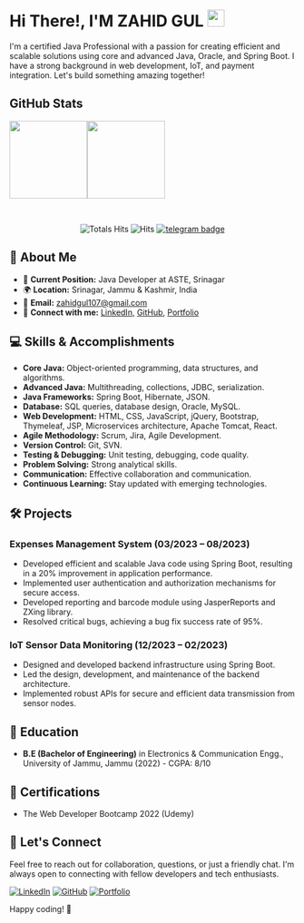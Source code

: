 # Hi There!, I'M ZAHID GUL <img src="https://raw.githubusercontent.com/MartinHeinz/MartinHeinz/master/wave.gif" width="30px">

I'm a certified Java Professional with a passion for creating efficient and scalable solutions using core and advanced Java, Oracle, and Spring Boot. I have a strong background in web development, IoT, and payment integration. Let's build something amazing together!

## GitHub Stats

<img height="137px" src="https://github-readme-stats.vercel.app/api?username=zahidgul107&hide_title=true&hide_border=true&show_icons=true&include_all_commits=true&count_private=true&line_height=21&text_color=000&icon_color=000&bg_color=0,ea6161,ffc64d,fffc4d,52fa5a&theme=graywhite" /><!-- wi*quL3fcV --><img height="137px" src="https://github-readme-stats.vercel.app/api/top-langs/?username=zahidgul107&hide=html&hide_title=true&hide_border=true&layout=compact&langs_count=6&exclude_repo=comp426,Redventures-Movie-Quotes&text_color=000&icon_color=fff&bg_color=0,52fa5a,4dfcff,c64dff&theme=graywhite" />


<div align="center" width="50">
<br>

![Totals Hits](https://komarev.com/ghpvc/?username=zahidgul107&style=flat&color=orange&label=PROFILE+VIEWS)
![Hits](https://hits.seeyoufarm.com/api/count/incr/badge.svg?url=https%3A%2F%2Fgithub.com%2Fzahidgul107&count_bg=%2379C83D&title_bg=%23555555&icon=mediafire.svg&icon_color=%23E7E7E7&title=HITS&edge_flat=false)
[![telegram badge](https://img.shields.io/badge/Zahid-Gul-grey?style=flat&logo=telegram)](https://t.me/zahid_gul) <br>
</div>

## 🚀 About Me

- 💼 **Current Position:** Java Developer at ASTE, Srinagar
- 🌍 **Location:** Srinagar, Jammu & Kashmir, India
- 📧 **Email:** zahidgul107@gmail.com
- 🔗 **Connect with me:** [LinkedIn](https://www.linkedin.com/in/zahid-gul-9056671b2/), [GitHub](https://github.com/zahidgul107), [Portfolio](https://portfolio-zahidgul107.vercel.app/)

## 💻 Skills & Accomplishments

- **Core Java:** Object-oriented programming, data structures, and algorithms.
- **Advanced Java:** Multithreading, collections, JDBC, serialization.
- **Java Frameworks:** Spring Boot, Hibernate, JSON.
- **Database:** SQL queries, database design, Oracle, MySQL.
- **Web Development:** HTML, CSS, JavaScript, jQuery, Bootstrap, Thymeleaf, JSP, Microservices architecture, Apache Tomcat, React.
- **Agile Methodology:** Scrum, Jira, Agile Development.
- **Version Control:** Git, SVN.
- **Testing & Debugging:** Unit testing, debugging, code quality.
- **Problem Solving:** Strong analytical skills.
- **Communication:** Effective collaboration and communication.
- **Continuous Learning:** Stay updated with emerging technologies.

## 🛠️ Projects

### Expenses Management System (03/2023 – 08/2023)

- Developed efficient and scalable Java code using Spring Boot, resulting in a 20% improvement in application performance.
- Implemented user authentication and authorization mechanisms for secure access.
- Developed reporting and barcode module using JasperReports and ZXing library.
- Resolved critical bugs, achieving a bug fix success rate of 95%.

### IoT Sensor Data Monitoring (12/2023 – 02/2023)

- Designed and developed backend infrastructure using Spring Boot.
- Led the design, development, and maintenance of the backend architecture.
- Implemented robust APIs for secure and efficient data transmission from sensor nodes.

## 🌱 Education

- **B.E (Bachelor of Engineering)** in Electronics & Communication Engg., University of Jammu, Jammu (2022) - CGPA: 8/10

## 📜 Certifications

- The Web Developer Bootcamp 2022 (Udemy)

## 🤝 Let's Connect

Feel free to reach out for collaboration, questions, or just a friendly chat. I'm always open to connecting with fellow developers and tech enthusiasts.

[![LinkedIn](https://img.shields.io/badge/LinkedIn-Connect-blue)](https://www.linkedin.com/in/zahid-gul-9056671b2/)
[![GitHub](https://img.shields.io/badge/GitHub-Follow-blue)](https://github.com/zahidgul107)
[![Portfolio](https://img.shields.io/badge/Portfolio-Visit-brightgreen)](https://portfolio-zahidgul107.vercel.app/)

Happy coding! 🚀
